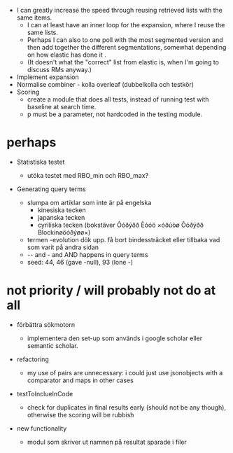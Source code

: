
* I can greatly increase the speed through reusing retrieved lists with the same items.
    * I can at least have an inner loop for the expansion, where I reuse the same lists. 
    * Perhaps I can also to one poll with the most segmented version and then add together 
    the different segmentations, somewhat depending on how elastic has done it .
    * (It doesn't  what the "correct" list from elastic is, when I'm going to discuss RMs
     anyway.) 
* Implement expansion
* Normalise combiner - kolla overleaf (dubbelkolla och testkör)
* Scoring
  * create a module that does all tests, instead of running test with baseline at search time.
  * p must be a parameter, not hardcoded in the testing module.


perhaps
===
* Statistiska testet
   * utöka testet med RBO_min och RBO_max?
   
* Generating query terms
   * slumpa om artiklar som inte är på engelska
      * kinesiska tecken
      * japanska tecken
      * cyriliska tecken (bokstäver Ôóðýðð Èóóö ×óðúòø Ôóðýðð Blockinøöóðýøø×)
   * termen -evolution dök upp. få bort bindessträcket eller tillbaka vad som varit på andra sidan
   * -- and -  and AND happens in query terms
   * seed: 44, 46 (gave -null), 93 (lone -)
   
not priority / will probably not do at all
===

* förbättra sökmotorn
   * implementera den set-up som används i google scholar eller semantic scholar.

* refactoring
   * my use of pairs are unnecessary: i could just use jsonobjects with a comparator and maps in other cases

* testToInclueInCode
   * check for duplicates in final results early (should not be any though), otherwise the scoring will be rubbish

* new functionality
   * modul som skriver ut namnen på resultat sparade i filer

